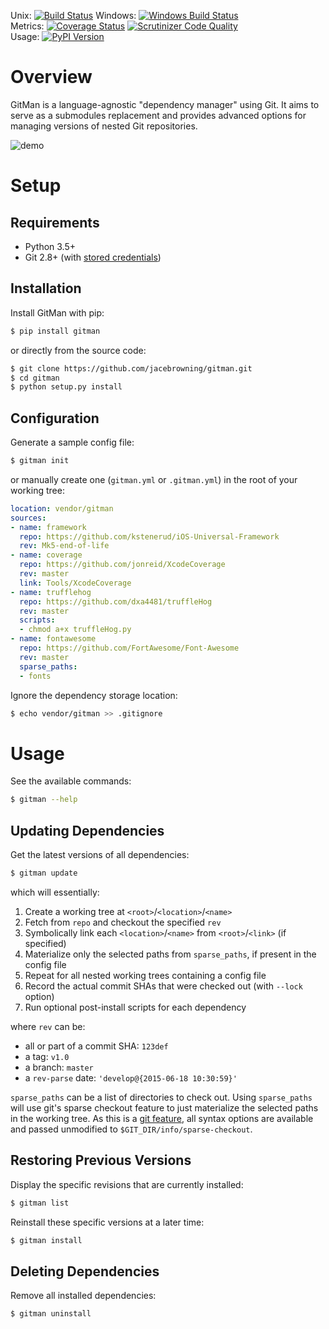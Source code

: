 Unix: [![Build Status](https://travis-ci.org/jacebrowning/gitman.svg?branch=develop)](https://travis-ci.org/jacebrowning/gitman) Windows: [![Windows Build Status](https://img.shields.io/appveyor/ci/jacebrowning/gitman/develop.svg)](https://ci.appveyor.com/project/jacebrowning/gitman)<br>Metrics: [![Coverage Status](https://img.shields.io/coveralls/jacebrowning/gitman/develop.svg)](https://coveralls.io/r/jacebrowning/gitman) [![Scrutinizer Code Quality](https://img.shields.io/scrutinizer/g/jacebrowning/gitman.svg)](https://scrutinizer-ci.com/g/jacebrowning/gitman/?branch=develop)<br>Usage: [![PyPI Version](https://img.shields.io/pypi/v/GitMan.svg)](https://pypi.python.org/pypi/GitMan)

# Overview

GitMan is a language-agnostic "dependency manager" using Git. It aims to serve as a submodules replacement and provides advanced options for managing versions of nested Git repositories.

![demo](https://raw.githubusercontent.com/jacebrowning/gitman/develop/docs/demo.gif)

# Setup

## Requirements

* Python 3.5+
* Git 2.8+ (with [stored credentials](http://gitman.readthedocs.io/en/latest/setup/git/))

## Installation

Install GitMan with pip:

```sh
$ pip install gitman
```

or directly from the source code:

```sh
$ git clone https://github.com/jacebrowning/gitman.git
$ cd gitman
$ python setup.py install
```

## Configuration

Generate a sample config file:

```sh
$ gitman init
```

or manually create one (`gitman.yml` or `.gitman.yml`) in the root of your working tree:

```yaml
location: vendor/gitman
sources:
- name: framework
  repo: https://github.com/kstenerud/iOS-Universal-Framework
  rev: Mk5-end-of-life
- name: coverage
  repo: https://github.com/jonreid/XcodeCoverage
  rev: master
  link: Tools/XcodeCoverage
- name: trufflehog
  repo: https://github.com/dxa4481/truffleHog
  rev: master
  scripts:
  - chmod a+x truffleHog.py
- name: fontawesome
  repo: https://github.com/FortAwesome/Font-Awesome
  rev: master
  sparse_paths:
  - fonts
```

Ignore the dependency storage location:

```sh
$ echo vendor/gitman >> .gitignore
```

# Usage

See the available commands:

```sh
$ gitman --help
```

## Updating Dependencies

Get the latest versions of all dependencies:

```sh
$ gitman update
```

which will essentially:

1. Create a working tree at `<root>`/`<location>`/`<name>`
2. Fetch from `repo` and checkout the specified `rev`
3. Symbolically link each `<location>`/`<name>` from `<root>`/`<link>` (if specified)
4. Materialize only the selected paths from `sparse_paths`, if present in the config file
5. Repeat for all nested working trees containing a config file
6. Record the actual commit SHAs that were checked out (with `--lock` option)
7. Run optional post-install scripts for each dependency

where `rev` can be:

* all or part of a commit SHA: `123def`
* a tag: `v1.0`
* a branch: `master`
* a `rev-parse` date: `'develop@{2015-06-18 10:30:59}'`

`sparse_paths` can be a list of directories to check out. Using `sparse_paths` will use git's sparse checkout
feature to just materialize the selected paths in the working tree. As this is a
[git feature](https://git-scm.com/docs/git-read-tree#_sparse_checkout), all syntax options are available and passed
unmodified to `$GIT_DIR/info/sparse-checkout`.

## Restoring Previous Versions

Display the specific revisions that are currently installed:

```sh
$ gitman list
```

Reinstall these specific versions at a later time:

```sh
$ gitman install
```

## Deleting Dependencies

Remove all installed dependencies:

```sh
$ gitman uninstall
```

